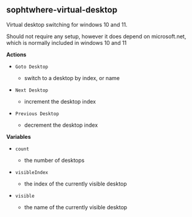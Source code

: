 ## sophtwhere-virtual-desktop

Virtual desktop switching for windows 10 and 11.

Should not require any setup, however it does depend on microsoft.net, which is normally included in windows 10 and 11

**Actions**

- `Goto Desktop`
   * switch to a desktop by index, or name

- `Next Desktop`
   * increment the desktop index 

- `Previous Desktop`
   * decrement the desktop index 


**Variables**

- `count`
   * the number of desktops

- `visibleIndex`
   * the index of the currently visible desktop

- `visible`
   * the name of the currently visible desktop
